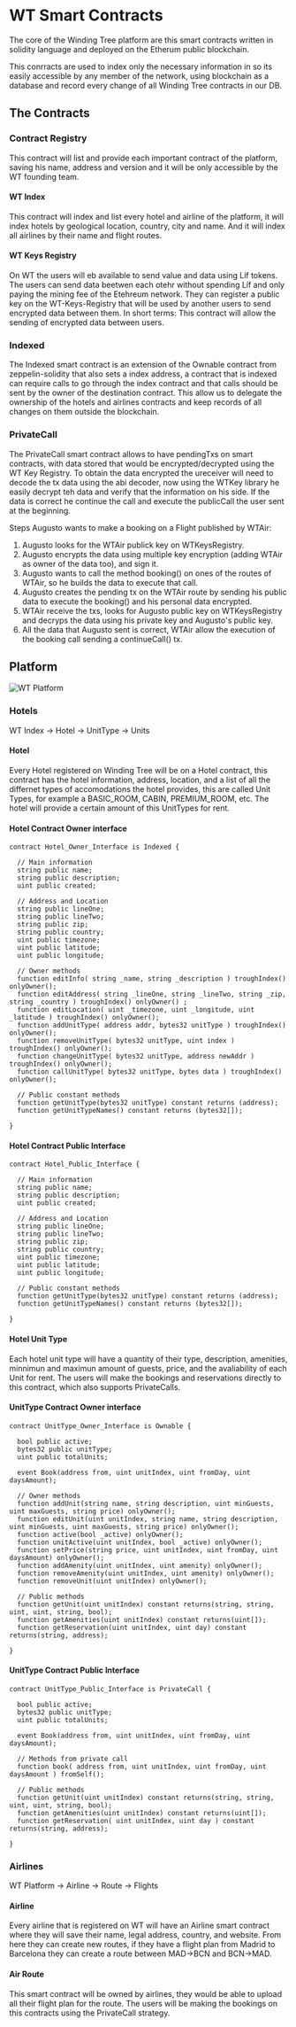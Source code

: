 # WT Smart Contracts

The core of the Winding Tree platform are this smart contracts written in solidity language and deployed on the Etherum public blockchain.

This conrracts are used to index only the necessary information in so its easily accessible by any member of the network, using blockchain as a database and record every change of all Winding Tree contracts in our DB.

## The Contracts

### Contract Registry

This contract will list and provide each important contract of the platform, saving his name, address and version and it will be only accessible by the WT founding team.

#### WT Index

This contract will index and list every hotel and airline of the platform, it will index hotels by geological location, country, city and name. And it will index all airlines by their name and flight routes.

#### WT Keys Registry

On WT the users will eb available to send value and data using Líf tokens. The users can send data beetwen each otehr without spending Líf and only paying the mining fee of the Etehreum network. They can register a public key on the WT-Keys-Registry that will be used by another users to send encrypted data between them.
In short terms: This contract will allow the sending of encrypted data between users.

### Indexed

The Indexed smart contract is an extension of the Ownable contract from zeppelin-solidity that also sets a index address, a contract that is indexed can require calls to go through the index contract and that calls should be sent by the owner of the destination contract. This allow us to delegate the ownership of the hotels and airlines contracts and keep records of all changes on them outside the blockchain.

### PrivateCall

The PrivateCall smart contract allows to have pendingTxs on smart contracts, with data stored that would be encrypted/decrypted using the WT Key Registry. To obtain the data encrypted the ureceiver will need to decode the tx data using the abi decoder, now using the WTKey library he easily decrypt teh data and verify that the information on his side. If the data is correct he continue the call and execute the publicCall the user sent at the beginning.

Steps Augusto wants to make a booking on a Flight published by WTAir:

1. Augusto looks for the WTAir publick key on WTKeysRegistry.
2. Augusto encrypts the data using multiple key encryption (adding WTAir as owner of the data too), and sign it.
3. Augusto wants to call the method booking() on ones of the routes of WTAir, so he builds the data to execute that call.
4. Augusto creates the pending tx on the WTAir route by sending his public data to execute the booking() and his personal data encrypted.
5. WTAir receive the txs, looks for Augusto public key on WTKeysRegistry and decryps the data using his private key and Augusto's public key.
6. All the data that Augusto sent is correct, WTAir allow the execution of the booking call sending a continueCall() tx.

## Platform

![WT Platform](http://i67.tinypic.com/2wc40lw.png)

### Hotels

WT Index -> Hotel -> UnitType -> Units

#### Hotel

Every Hotel registered on Winding Tree will be on a Hotel contract, this contract has the hotel information, address, location, and a list of all the differnet types of accomodations the hotel provides, this are called Unit Types, for example a BASIC_ROOM, CABIN, PREMIUM_ROOM, etc. The hotel will provide a certain amount of this UnitTypes for rent.

#### Hotel Contract Owner interface

```
contract Hotel_Owner_Interface is Indexed {

  // Main information
  string public name;
  string public description;
  uint public created;

  // Address and Location
  string public lineOne;
  string public lineTwo;
  string public zip;
  string public country;
  uint public timezone;
  uint public latitude;
  uint public longitude;

  // Owner methods
  function editInfo( string _name, string _description ) troughIndex() onlyOwner();
  function editAddress( string _lineOne, string _lineTwo, string _zip, string _country ) troughIndex() onlyOwner() ;
  function editLocation( uint _timezone, uint _longitude, uint _latitude ) troughIndex() onlyOwner();
  function addUnitType( address addr, bytes32 unitType ) troughIndex() onlyOwner();
  function removeUnitType( bytes32 unitType, uint index ) troughIndex() onlyOwner();
  function changeUnitType( bytes32 unitType, address newAddr ) troughIndex() onlyOwner();
  function callUnitType( bytes32 unitType, bytes data ) troughIndex() onlyOwner();

  // Public constant methods
  function getUnitType(bytes32 unitType) constant returns (address);
  function getUnitTypeNames() constant returns (bytes32[]);

}
```

#### Hotel Contract Public Interface

```
contract Hotel_Public_Interface {

  // Main information
  string public name;
  string public description;
  uint public created;

  // Address and Location
  string public lineOne;
  string public lineTwo;
  string public zip;
  string public country;
  uint public timezone;
  uint public latitude;
  uint public longitude;

  // Public constant methods
  function getUnitType(bytes32 unitType) constant returns (address);
  function getUnitTypeNames() constant returns (bytes32[]);

}
```

#### Hotel Unit Type

Each hotel unit type will have a quantity of their type, description, amenities, minnimun and maximun amount of guests, price, and the avaliability of each Unit for rent. The users will make the bookings and reservations directly to this contract, which also supports PrivateCalls.

#### UnitType Contract Owner interface

```
contract UnitType_Owner_Interface is Ownable {

  bool public active;
  bytes32 public unitType;
  uint public totalUnits;

  event Book(address from, uint unitIndex, uint fromDay, uint daysAmount);

  // Owner methods
  function addUnit(string name, string description, uint minGuests, uint maxGuests, string price) onlyOwner();
  function editUnit(uint unitIndex, string name, string description, uint minGuests, uint maxGuests, string price) onlyOwner();
  function active(bool _active) onlyOwner();
  function unitActive(uint unitIndex, bool _active) onlyOwner();
  function setPrice(string price, uint unitIndex, uint fromDay, uint daysAmount) onlyOwner();
  function addAmenity(uint unitIndex, uint amenity) onlyOwner();
  function removeAmenity(uint unitIndex, uint amenity) onlyOwner();
  function removeUnit(uint unitIndex) onlyOwner();

  // Public methods
  function getUnit(uint unitIndex) constant returns(string, string, uint, uint, string, bool);
  function getAmenities(uint unitIndex) constant returns(uint[]);
  function getReservation(uint unitIndex, uint day) constant returns(string, address);

}
```

#### UnitType Contract Public Interface

```
contract UnitType_Public_Interface is PrivateCall {

  bool public active;
  bytes32 public unitType;
  uint public totalUnits;

  event Book(address from, uint unitIndex, uint fromDay, uint daysAmount);

  // Methods from private call
  function book( address from, uint unitIndex, uint fromDay, uint daysAmount ) fromSelf();

  // Public methods
  function getUnit(uint unitIndex) constant returns(string, string, uint, uint, string, bool);
  function getAmenities(uint unitIndex) constant returns(uint[]);
  function getReservation( uint unitIndex, uint day ) constant returns(string, address);

}
```
### Airlines

WT Platform -> Airline -> Route -> Flights

#### Airline

Every airline that is registered on WT will have an Airline smart contract where they will save their name, legal address, country, and website. From here they can create new routes, if they have a flight plan from Madrid to Barcelona they can create a route between MAD->BCN and BCN->MAD.

#### Air Route

This smart contract will be owned by airlines, they would be able to upload all their flight plan for the route. The users will be making the bookings on this contracts using the PrivateCall strategy.
